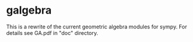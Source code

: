galgebra
========

This is a rewrite of the current geometric algebra modules for sympy. For
details see GA.pdf in "doc" directory.

